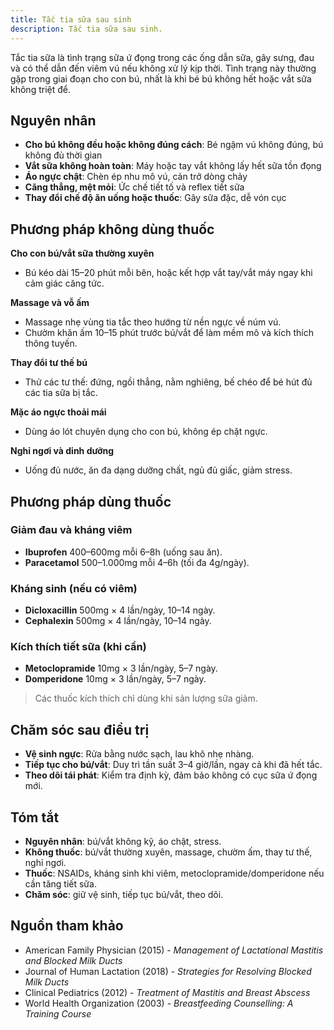 ```yaml
---
title: Tắc tia sữa sau sinh
description: Tắc tia sữa sau sinh.
---
```


Tắc tia sữa là tình trạng sữa ứ đọng trong các ống dẫn sữa, gây sưng, đau và có thể dẫn đến viêm vú nếu không xử lý kịp thời. Tình trạng này thường gặp trong giai đoạn cho con bú, nhất là khi bé bú không hết hoặc vắt sữa không triệt để.

## Nguyên nhân

- **Cho bú không đều hoặc không đúng cách**: Bé ngậm vú không đúng, bú không đủ thời gian
- **Vắt sữa không hoàn toàn**: Máy hoặc tay vắt không lấy hết sữa tồn đọng
- **Áo ngực chật**: Chèn ép nhu mô vú, cản trở dòng chảy
- **Căng thẳng, mệt mỏi**: Ức chế tiết tố và reflex tiết sữa
- **Thay đổi chế độ ăn uống hoặc thuốc**: Gây sữa đặc, dễ vón cục

## Phương pháp không dùng thuốc

**Cho con bú/vắt sữa thường xuyên**

- Bú kéo dài 15–20 phút mỗi bên, hoặc kết hợp vắt tay/vắt máy ngay khi cảm giác căng tức.

**Massage và vỗ ấm**

- Massage nhẹ vùng tia tắc theo hướng từ nền ngực về núm vú.
- Chườm khăn ấm 10–15 phút trước bú/vắt để làm mềm mô và kích thích thông tuyến.

**Thay đổi tư thế bú**

- Thử các tư thế: đứng, ngồi thẳng, nằm nghiêng, bế chéo để bé hút đủ các tia sữa bị tắc.

**Mặc áo ngực thoải mái**

- Dùng áo lót chuyên dụng cho con bú, không ép chặt ngực.

**Nghỉ ngơi và dinh dưỡng**

- Uống đủ nước, ăn đa dạng dưỡng chất, ngủ đủ giấc, giảm stress.

## Phương pháp dùng thuốc

### Giảm đau và kháng viêm

- **Ibuprofen** 400–600mg mỗi 6–8h (uống sau ăn).
- **Paracetamol** 500–1.000mg mỗi 4–6h (tối đa 4g/ngày).

### Kháng sinh (nếu có viêm)

- **Dicloxacillin** 500mg × 4 lần/ngày, 10–14 ngày.
- **Cephalexin** 500mg × 4 lần/ngày, 10–14 ngày.

### Kích thích tiết sữa (khi cần)

- **Metoclopramide** 10mg × 3 lần/ngày, 5–7 ngày.
- **Domperidone** 10mg × 3 lần/ngày, 5–7 ngày.

> Các thuốc kích thích chỉ dùng khi sản lượng sữa giảm.

## Chăm sóc sau điều trị

- **Vệ sinh ngực**: Rửa bằng nước sạch, lau khô nhẹ nhàng.
- **Tiếp tục cho bú/vắt**: Duy trì tần suất 3–4 giờ/lần, ngay cả khi đã hết tắc.
- **Theo dõi tái phát**: Kiểm tra định kỳ, đảm bảo không có cục sữa ứ đọng mới.

## Tóm tắt

- **Nguyên nhân**: bú/vắt không kỹ, áo chật, stress.
- **Không thuốc**: bú/vắt thường xuyên, massage, chườm ấm, thay tư thế, nghỉ ngơi.
- **Thuốc**: NSAIDs, kháng sinh khi viêm, metoclopramide/domperidone nếu cần tăng tiết sữa.
- **Chăm sóc**: giữ vệ sinh, tiếp tục bú/vắt, theo dõi.

## Nguồn tham khảo

- American Family Physician (2015) - _Management of Lactational Mastitis and Blocked Milk Ducts_
- Journal of Human Lactation (2018) - _Strategies for Resolving Blocked Milk Ducts_
- Clinical Pediatrics (2012) - _Treatment of Mastitis and Breast Abscess_
- World Health Organization (2003) - _Breastfeeding Counselling: A Training Course_
